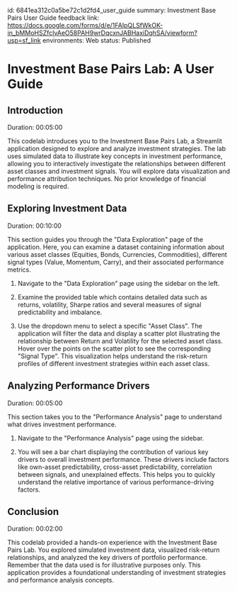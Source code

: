 id: 6841ea312c0a5be72c1d2fd4_user_guide
summary: Investment Base Pairs User Guide
feedback link: https://docs.google.com/forms/d/e/1FAIpQLSfWkOK-in_bMMoHSZfcIvAeO58PAH9wrDqcxnJABHaxiDqhSA/viewform?usp=sf_link
environments: Web
status: Published
# Investment Base Pairs Lab: A User Guide

## Introduction
Duration: 00:05:00

This codelab introduces you to the Investment Base Pairs Lab, a Streamlit application designed to explore and analyze investment strategies.  The lab uses simulated data to illustrate key concepts in investment performance, allowing you to interactively investigate the relationships between different asset classes and investment signals. You will explore data visualization and performance attribution techniques. No prior knowledge of financial modeling is required.


## Exploring Investment Data
Duration: 00:10:00

This section guides you through the "Data Exploration" page of the application.  Here, you can examine a dataset containing information about various asset classes (Equities, Bonds, Currencies, Commodities), different signal types (Value, Momentum, Carry), and their associated performance metrics.

1. Navigate to the "Data Exploration" page using the sidebar on the left.

2. Examine the provided table which contains detailed data such as returns, volatility, Sharpe ratios and several measures of signal predictability and imbalance.

3. Use the dropdown menu to select a specific "Asset Class".  The application will filter the data and display a scatter plot illustrating the relationship between Return and Volatility for the selected asset class. Hover over the points on the scatter plot to see the corresponding "Signal Type". This visualization helps understand the risk-return profiles of different investment strategies within each asset class.


## Analyzing Performance Drivers
Duration: 00:05:00

This section takes you to the "Performance Analysis" page to understand what drives investment performance.

1. Navigate to the "Performance Analysis" page using the sidebar.

2. You will see a bar chart displaying the contribution of various key drivers to overall investment performance.  These drivers include factors like own-asset predictability, cross-asset predictability, correlation between signals, and unexplained effects.  This helps you to quickly understand the relative importance of various performance-driving factors.


## Conclusion
Duration: 00:02:00

This codelab provided a hands-on experience with the Investment Base Pairs Lab. You explored simulated investment data, visualized risk-return relationships, and analyzed the key drivers of portfolio performance.  Remember that the data used is for illustrative purposes only.  This application provides a foundational understanding of investment strategies and performance analysis concepts.
